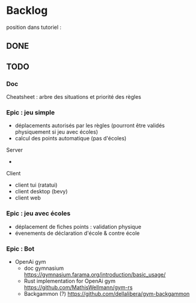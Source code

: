 # Backlog

position dans tutoriel :

## DONE

## TODO

### Doc

Cheatsheet : arbre des situations et priorité des règles

### Epic : jeu simple

- déplacements autorisés par les règles (pourront être validés physiquement si jeu avec écoles)
- calcul des points automatique (pas d'écoles)

Server

-

Client

- client tui (ratatui)
- client desktop (bevy)
- client web

### Epic : jeu avec écoles

- déplacement de fiches points : validation physique
- évenements de déclaration d'école & contre école

### Epic : Bot

- OpenAi gym
  - doc gymnasium <https://gymnasium.farama.org/introduction/basic_usage/>
  - Rust implementation for OpenAi gym <https://github.com/MathisWellmann/gym-rs>
  - Backgammon (?) <https://github.com/dellalibera/gym-backgammon>
